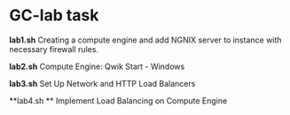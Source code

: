 # GC-lab task

**lab1.sh**  Creating a compute engine and add NGNIX server to instance with necessary firewall rules.

**lab2.sh**   Compute Engine: Qwik Start - Windows 

**lab3.sh**  Set Up Network and HTTP Load Balancers

**lab4.sh  **  Implement Load Balancing on Compute Engine
